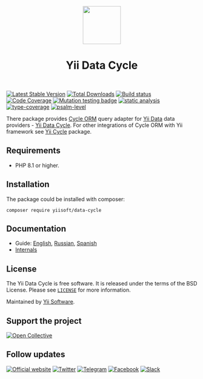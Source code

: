 <p align="center">
    <a href="https://github.com/yiisoft" target="_blank">
        <img src="https://yiisoft.github.io/docs/images/yii_logo.svg" height="100px">
    </a>
    <h1 align="center">Yii Data Cycle</h1>
    <br>
</p>

[![Latest Stable Version](https://poser.pugx.org/yiisoft/data-cycle/v/stable.png)](https://packagist.org/packages/yiisoft/data-cycle)
[![Total Downloads](https://poser.pugx.org/yiisoft/data-cycle/downloads.png)](https://packagist.org/packages/yiisoft/data-cycle)
[![Build status](https://github.com/yiisoft/data-cycle/workflows/build/badge.svg)](https://github.com/yiisoft/data-cycle/actions?query=workflow%3Abuild)
[![Code Coverage](https://codecov.io/gh/yiisoft/data-cycle/branch/master/graph/badge.svg)](https://codecov.io/gh/yiisoft/data-cycle)
[![Mutation testing badge](https://img.shields.io/endpoint?style=flat&url=https%3A%2F%2Fbadge-api.stryker-mutator.io%2Fgithub.com%2Fyiisoft%2Frequest-provider%2Fmaster)](https://dashboard.stryker-mutator.io/reports/github.com/yiisoft/data-cycle/master)
[![static analysis](https://github.com/yiisoft/data-cycle/workflows/static%20analysis/badge.svg)](https://github.com/yiisoft/data-cycle/actions?query=workflow%3A%22static+analysis%22)
[![type-coverage](https://shepherd.dev/github/yiisoft/data-cycle/coverage.svg)](https://shepherd.dev/github/yiisoft/data-cycle)
[![psalm-level](https://shepherd.dev/github/yiisoft/data-cycle/level.svg)](https://shepherd.dev/github/yiisoft/data-cycle)

There package provides [Cycle ORM](https://github.com/cycle/orm) query adapter for 
[Yii Data](https://github.com/yiisoft/data) data providers - [Yii Data Cycle](https://github.com/yiisoft/data-cycle). 
For other integrations of Cycle ORM with Yii framework see [Yii Cycle](https://github.com/yiisoft/yii-cycle) package.

## Requirements

- PHP 8.1 or higher.

## Installation

The package could be installed with composer:

```shell
composer require yiisoft/data-cycle
```

## Documentation

- Guide: [English](docs/guide/en), [Russian](docs/guide/ru), [Spanish](docs/guide/es)
- [Internals](docs/internals.md)

## License

The Yii Data Cycle is free software. It is released under the terms of the BSD License.
Please see [`LICENSE`](./LICENSE.md) for more information.

Maintained by [Yii Software](https://www.yiiframework.com/).

## Support the project

[![Open Collective](https://img.shields.io/badge/Open%20Collective-sponsor-7eadf1?logo=open%20collective&logoColor=7eadf1&labelColor=555555)](https://opencollective.com/yiisoft)

## Follow updates

[![Official website](https://img.shields.io/badge/Powered_by-Yii_Framework-green.svg?style=flat)](https://www.yiiframework.com/)
[![Twitter](https://img.shields.io/badge/twitter-follow-1DA1F2?logo=twitter&logoColor=1DA1F2&labelColor=555555?style=flat)](https://twitter.com/yiiframework)
[![Telegram](https://img.shields.io/badge/telegram-join-1DA1F2?style=flat&logo=telegram)](https://t.me/yii3en)
[![Facebook](https://img.shields.io/badge/facebook-join-1DA1F2?style=flat&logo=facebook&logoColor=ffffff)](https://www.facebook.com/groups/yiitalk)
[![Slack](https://img.shields.io/badge/slack-join-1DA1F2?style=flat&logo=slack)](https://yiiframework.com/go/slack)
